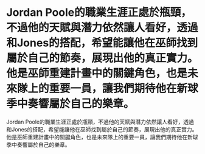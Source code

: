 #  Jordan Poole的職業生涯正處於瓶頸，不過他的天賦與潛力依然讓人看好，透過和Jones的搭配，希望能讓他在巫師找到屬於自己的節奏，展現出他的真正實力。他是巫師重建計畫中的關鍵角色，也是未來隊上的重要一員，讓我們期待他在新球季中奏響屬於自己的樂章。 
  Jordan Poole的職業生涯正處於瓶頸，不過他的天賦與潛力依然讓人看好，透過和Jones的搭配，希望能讓他在巫師找到屬於自己的節奏，展現出他的真正實力。他是巫師重建計畫中的關鍵角色，也是未來隊上的重要一員，讓我們期待他在新球季中奏響屬於自己的樂章。
